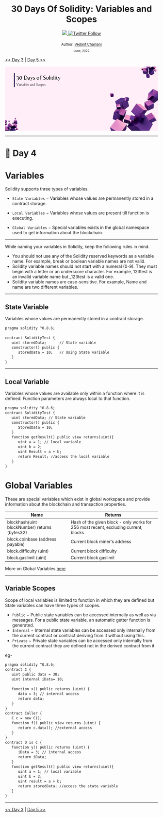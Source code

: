 <div align="center">
  <h1> 30 Days Of Solidity: Variables and Scopes</h1>
  <a class="header-badge" target="_blank" href="https://dev.to/envoy_">
  <img src="https://img.shields.io/badge/dev.to-0A0A0A?style=for-the-badge&logo=devdotto&logoColor=white">
  </a>
  <a class="header-badge" target="_blank" href="https://twitter.com/Envoy_1084">
  <img alt="Twitter Follow" src="https://img.shields.io/twitter/follow/Envoy_1084?style=social">
  </a>

<sub>Author:
<a href="https://dev.to/envoy_" target="_blank">Vedant Chainani</a><br>
<small> June, 2022</small>
</sub>

</div>

[<< Day 3](../Day%2003%20-%20Initializing%20Basic%20Contract/readme.md) | [Day 5 >>](../Day%2005%20-%20Operators/readme.md)

![Day X](./cover.png)

---

# 📔 Day 4

# Variables

Solidity supports three types of variables.

- `State Variables` − Variables whose values are permanently stored in a contract storage.

- `Local Variables` − Variables whose values are present till function is executing.

- `Global Variables` − Special variables exists in the global namespace used to get information about the blockchain.

---

While naming your variables in Solidity, keep the following rules in mind.

- You should not use any of the Solidity reserved keywords as a variable name. For example, break or boolean variable names are not valid.
- Solidity variable names should not start with a numeral (0-9). They must begin with a letter or an underscore character. For example, 123test is an invalid variable name but \_123test is a valid one.
- Solidity variable names are case-sensitive. For example, Name and name are two different variables.

---

## State Variable

Variables whose values are permanently stored in a contract storage.

```solidity
pragma solidity ^0.8.6;

contract SolidityTest {
   uint storedData;      // State variable
   constructor() public {
      storedData = 10;   // Using State variable
   }
}
```

---

## Local Variable

Variables whose values are available only within a function where it is defined. Function parameters are always local to that function.

```solidity
pragma solidity ^0.8.6;
contract SolidityTest {
   uint storedData; // State variable
   constructor() public {
      StoredData = 10;
   }
   function getResult() public view returns(uint){
      uint a = 1; // local variable
      uint b = 2;
      uint Result = a + b;
      return Result; //access the local variable
   }
}
```

# Global Variables

These are special variables which exist in global workspace and provide information about the blockchain and transaction properties.

| Name                                          | Returns                                                                             |
| --------------------------------------------- | ----------------------------------------------------------------------------------- |
| blockhash(uint blockNumber) returns (bytes32) | Hash of the given block - only works for 256 most recent, excluding current, blocks |
| block.coinbase (address payable)              | Current block miner's address                                                       |
| block.difficulty (uint)                       | Current block difficulty                                                            |
| block.gaslimit (uint)                         | Current block gaslimit                                                              |

More on Global Variables [here](https://docs.soliditylang.org/en/v0.8.10/units-and-global-variables.html#block-and-transaction-properties)

---

## Variable Scopes

Scope of local variables is limited to function in which they are defined but State variables can have three types of scopes.

- `Public` − Public state variables can be accessed internally as well as via messages. For a public state variable, an automatic getter function is generated.
- `Internal` − Internal state variables can be accessed only internally from the current contract or contract deriving from it without using this.
- `Private` − Private state variables can be accessed only internally from the current contract they are defined not in the derived contract from it.

eg-

```solidity
pragma solidity ^0.8.6;
contract C {
   uint public data = 30;
   uint internal iData= 10;

   function x() public returns (uint) {
      data = 3; // internal access
      return data;
   }
}
contract Caller {
   C c = new C();
   function f() public view returns (uint) {
      return c.data(); //external access
   }
}
contract D is C {
   function y() public returns (uint) {
      iData = 3; // internal access
      return iData;
   }
   function getResult() public view returns(uint){
      uint a = 1; // local variable
      uint b = 2;
      uint result = a + b;
      return storedData; //access the state variable
   }
}
```

---

[<< Day 3](../Day%2003%20-%20Initializing%20Basic%20Contract/readme.md) | [Day 5 >>](../Day%2005%20-%20Operators/readme.md)
